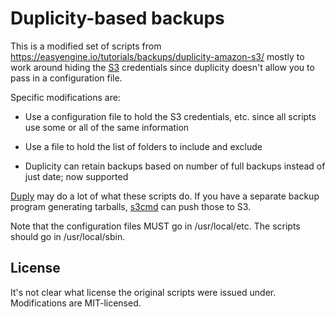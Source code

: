 # Duplicity-based backups

This is a modified set of scripts from https://easyengine.io/tutorials/backups/duplicity-amazon-s3/ mostly to work around hiding the [S3](https://aws.amazon.com/s3/) credentials since duplicity doesn't allow you to pass in a configuration file.

Specific modifications are:

* Use a configuration file to hold the S3 credentials, etc. since all scripts use some or all of the same information

* Use a file to hold the list of folders to include and exclude

* Duplicity can retain backups based on number of full backups instead of just date; now supported

[Duply](http://duply.net/) may do a lot of what these scripts do.  If you have a separate backup program generating tarballs, [s3cmd](http://s3tools.org/s3cmd) can push those to S3.

Note that the configuration files MUST go in /usr/local/etc.  The scripts should go in /usr/local/sbin.

## License

It's not clear what license the original scripts were issued under.  Modifications are MIT-licensed.

